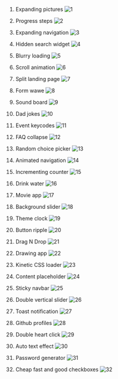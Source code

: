 1. Expanding pictures
![1](https://github.com/MarkTheBoy/50days50projects/assets/146758649/888a7f29-0957-4967-b1d2-b1311811c465)

2. Progress steps
![2](https://github.com/MarkTheBoy/50days50projects/assets/146758649/248ad2d6-9ae6-4c18-9336-5edec0a5c2e4)

3. Expanding navigation
![3](https://github.com/MarkTheBoy/50days50projects/assets/146758649/d543522f-781b-4274-8fe0-921c35077889)

4. Hidden search widget
![4](https://github.com/MarkTheBoy/50days50projects/assets/146758649/0cf5a5f5-2a21-4e2f-95cd-42416dcc6bee)

5. Blurry loading
![5](https://github.com/MarkTheBoy/50days50projects/assets/146758649/a000632c-5f35-4a19-91e1-97dce6b50088)

6. Scroll animation
![6](https://github.com/MarkTheBoy/50days50projects/assets/146758649/fcb3b357-00a3-48d0-ab33-f058a360ab2e)

7. Split landing page
![7](https://github.com/MarkTheBoy/50days50projects/assets/146758649/6088cdd2-1549-4edd-ba6e-472a35e4b040)

8. Form wawe
![8](https://github.com/MarkTheBoy/50days50projects/assets/146758649/637230e1-de9e-44f8-b774-b206302d4a42)

9. Sound board
![9](https://github.com/MarkTheBoy/50days50projects/assets/146758649/eb0bcb30-49d2-4f68-86fb-9ed580610d4d)

10. Dad jokes
![10](https://github.com/MarkTheBoy/50days50projects/assets/146758649/40cb3571-f510-4b0f-ba07-492523e6e0f9)

11. Event keycodes
![11](https://github.com/MarkTheBoy/50days50projects/assets/146758649/5c3a4329-7a75-44fd-9e7e-9a5d573e3187)

12. FAQ collapse
![12](https://github.com/MarkTheBoy/50days50projects/assets/146758649/2b7a34ee-a2d2-4384-b90c-0210a2194e52)

13. Random choice picker
![13](https://github.com/user-attachments/assets/a56aede5-4329-4d7b-b36b-c6a3b878f25a)

14. Animated navigation
![14](https://github.com/user-attachments/assets/569b17e0-f047-460a-bab4-ef636c06a1b0)

15. Incrementing counter
![15](https://github.com/user-attachments/assets/4f165839-f07c-45b3-849f-595518271624)

16. Drink water
![16](https://github.com/user-attachments/assets/140ee4ba-d94e-4c3f-a7d1-a71ee0da9fa5)

17. Movie app
![17](https://github.com/user-attachments/assets/6c8dd1d6-3b08-40fd-8cc7-c9c86417cb52)

18. Background slider
![18](https://github.com/user-attachments/assets/5314717e-5827-44f7-af99-306546efdc6d)

19. Theme clock
![19](https://github.com/user-attachments/assets/fd1e2a83-6272-4cae-a678-c01e80122c94)

20. Button ripple
![20](https://github.com/user-attachments/assets/1e7b3052-e6a5-4cb1-a2a9-5b87ce675b64)

21. Drag N Drop
![21](https://github.com/user-attachments/assets/9539540e-a105-406a-8737-558a91128acd)

22. Drawing app
![22](https://github.com/user-attachments/assets/0927a08e-4a1d-4d70-916d-2b0aa9ebd3fe)

23. Kinetic CSS loader
![23](https://github.com/user-attachments/assets/f7cb48d7-6ed1-4c8e-8503-78367a1812e4)

24. Content placeholder
![24](https://github.com/user-attachments/assets/5359168e-d3dd-434a-a0e6-62914738c3a2)

25. Sticky navbar
![25](https://github.com/user-attachments/assets/403fdef3-1baf-4aaa-998f-d5f397c59f61)

26. Double vertical slider
![26](https://github.com/user-attachments/assets/70f41974-a568-4971-8bcb-5c754edf1fca)

27. Toast notification
![27](https://github.com/user-attachments/assets/00882e43-1f6c-494f-bf48-1951c53f4adc)

28. Github profiles
![28](https://github.com/user-attachments/assets/4a70fb18-218f-44c7-8c35-9ebd436e98d6)

29. Double heart click
![29](https://github.com/user-attachments/assets/5b581b7b-38ea-4353-bd51-4e7c17560cc8)

30. Auto text effect
![30](https://github.com/user-attachments/assets/e8304e33-a358-460f-bc82-fe46aa58e218)

31. Password generator
![31](https://github.com/user-attachments/assets/a5addfa1-26d2-4e1b-a818-433be44baea0)

32. Cheap fast and good checkboxes
![32](https://github.com/user-attachments/assets/48ff4ee4-32f9-4d59-9302-bb2159184580)
